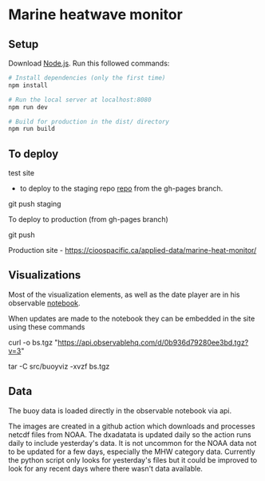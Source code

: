 # Marine heatwave monitor

## Setup
Download [Node.js](https://nodejs.org/en/download/).
Run this followed commands:

``` bash
# Install dependencies (only the first time)
npm install

# Run the local server at localhost:8080
npm run dev

# Build for production in the dist/ directory
npm run build
```

## To deploy

test site
- to deploy to the staging repo [repo](https://github.com/HakaiInstitute/ssta_images_staging) from the gh-pages branch.

git push staging

To deploy to production (from gh-pages branch)

git push

Production site - https://cioospacific.ca/applied-data/marine-heat-monitor/
## Visualizations
Most of the visualization elements, as well as the date player are in his observable [notebook](https://observablehq.com/d/0b936d79280ee3bd).

When updates are made to the notebook they can be embedded in the site using these commands

curl -o bs.tgz "https://api.observablehq.com/d/0b936d79280ee3bd.tgz?v=3"

tar -C src/buoyviz -xvzf bs.tgz

## Data
The buoy data is loaded directly in the observable notebook via api. 

The images are created in a github action which downloads and processes netcdf files from NOAA. The dxadatata is updated daily so the action runs daily to include yesterday's data. It is not uncommon for the NOAA data not to be updated for a few days, especially the MHW category data. Currently the python script only looks for yesterday's files but it could be improved to look for any recent days where there wasn't data available. 
